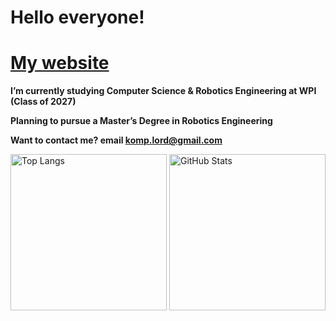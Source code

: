 # Hello everyone!

# [My website](https://mshestopalov.pythonanywhere.com)

**I’m currently studying Computer Science & Robotics Engineering at WPI (Class of 2027)**

**Planning to pursue a Master’s Degree in Robotics Engineering**

**Want to contact me? email komp.lord@gmail.com**

<p align="left">
  <img src="https://vercel-g-chists-projects.vercel.app/api/top-langs/?username=G-Chist&exclude_repo=vercel&theme=dark&langs_count=30&layout=compact&hide_forks=false" alt="Top Langs" height="250" style="vertical-align: middle;" />
  <img src="https://vercel-g-chists-projects.vercel.app/api?username=G-Chist&rank_icon=github&theme=dark" alt="GitHub Stats" height="250" style="vertical-align: middle;" />
</p>
